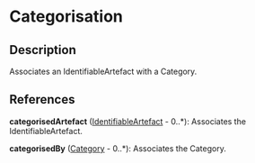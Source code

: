 
# Categorisation





## Description

Associates an IdentifiableArtefact with a Category.




## References

**categorisedArtefact** ([IdentifiableArtefact](../Base/IdentifiableArtefact.md) - 0..*): Associates the IdentifiableArtefact.

**categorisedBy** ([Category](Category.md) - 0..*): Associates the Category.




